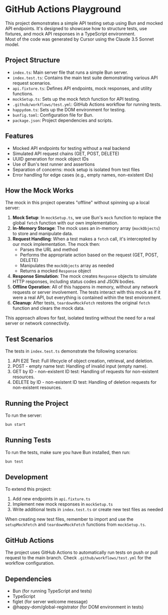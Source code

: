 # GitHub Actions Playground

This project demonstrates a simple API testing setup using Bun and mocked API endpoints. It's designed to showcase how to structure tests, use fixtures, and mock API responses in a TypeScript environment.  
Most of the code was generated by Cursor using the Claude 3.5 Sonnet model.

## Project Structure

- `index.ts`: Main server file that runs a simple Bun server.
- `index.test.ts`: Contains the main test suite demonstrating various API request scenarios.
- `api.fixture.ts`: Defines API endpoints, mock responses, and utility functions.
- `mockSetup.ts`: Sets up the mock fetch function for API testing.
- `.github/workflows/test.yml`: GitHub Actions workflow for running tests.
- `happydom.ts`: Sets up the DOM environment for testing.
- `bunfig.toml`: Configuration file for Bun.
- `package.json`: Project dependencies and scripts.

## Features

- Mocked API endpoints for testing without a real backend
- Simulated API request chains (GET, POST, DELETE)
- UUID generation for mock object IDs
- Use of Bun's test runner and assertions
- Separation of concerns: mock setup is isolated from test files
- Error handling for edge cases (e.g., empty names, non-existent IDs)

## How the Mock Works

The mock in this project operates "offline" without spinning up a local server:

1. **Mock Setup**: In `mockSetup.ts`, we use Bun's `mock` function to replace the global `fetch` function with our own implementation.
2. **In-Memory Storage**: The mock uses an in-memory array (`mockObjects`) to store and manipulate data.
3. **Request Handling**: When a test makes a `fetch` call, it's intercepted by our mock implementation. The mock then:
   - Parses the URL and method
   - Performs the appropriate action based on the request (GET, POST, DELETE)
   - Manipulates the `mockObjects` array as needed
   - Returns a mocked `Response` object
4. **Response Simulation**: The mock creates `Response` objects to simulate HTTP responses, including status codes and JSON bodies.
5. **Offline Operation**: All of this happens in memory, without any network requests or server involvement. The tests interact with this mock as if it were a real API, but everything is contained within the test environment.
6. **Cleanup**: After tests, `teardownMockFetch` restores the original `fetch` function and clears the mock data.

This approach allows for fast, isolated testing without the need for a real server or network connectivity.

## Test Scenarios

The tests in `index.test.ts` demonstrate the following scenarios:

1. API E2E Test: Full lifecycle of object creation, retrieval, and deletion.
2. POST - empty name test: Handling of invalid input (empty name).
3. GET by ID - non-existent ID test: Handling of requests for non-existent resources.
4. DELETE by ID - non-existent ID test: Handling of deletion requests for non-existent resources.

## Running the Project

To run the server:

```bash
bun start
```

## Running Tests

To run the tests, make sure you have Bun installed, then run:

```bash
bun test
```

## Development

To extend this project:

1. Add new endpoints in `api.fixture.ts`
2. Implement new mock responses in `mockSetup.ts`
3. Write additional tests in `index.test.ts` or create new test files as needed

When creating new test files, remember to import and use the `setupMockFetch` and `teardownMockFetch` functions from `mockSetup.ts`.

## GitHub Actions

The project uses GitHub Actions to automatically run tests on push or pull request to the main branch. Check `.github/workflows/test.yml` for the workflow configuration.

## Dependencies

- Bun (for running TypeScript and tests)
- TypeScript
- figlet (for server welcome message)
- @happy-dom/global-registrator (for DOM environment in tests)
